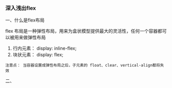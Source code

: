### 深入浅出flex

一、什么是flex布局

flex 布局是一种弹性布局，用来为盒状模型提供最大的灵活性，任何一个容器都可以被用来做弹性布局

1. 行内元素： display: inline-flex;
2. 块状元素： display: flex;

`注意点： 当容器设置成弹性布局之后，子元素的 float、clear、vertical-align都将失效 `


二、